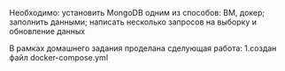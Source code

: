 Необходимо:
установить MongoDB одним из способов: ВМ, докер;
заполнить данными;
написать несколько запросов на выборку и обновление данных


В рамках домашнего задания проделана сделующая работа:
1.создан файл docker-compose.yml
